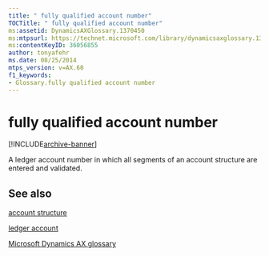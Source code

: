 ```yaml
---
title: " fully qualified account number"
TOCTitle: " fully qualified account number"
ms:assetid: DynamicsAXGlossary.1370450
ms:mtpsurl: https://technet.microsoft.com/library/dynamicsaxglossary.1370450(v=AX.60)
ms:contentKeyID: 36056855
author: tonyafehr
ms.date: 08/25/2014
mtps_version: v=AX.60
f1_keywords:
- Glossary.fully qualified account number
---
```


# fully qualified account number


[!INCLUDE[archive-banner](includes/archive-banner.md)]

A ledger account number in which all segments of an account structure are entered and validated.

## See also

[account structure](account-structure.md)

[ledger account](ledger-account.md)

[Microsoft Dynamics AX glossary](glossary/microsoft-dynamics-ax-glossary.md)

  


